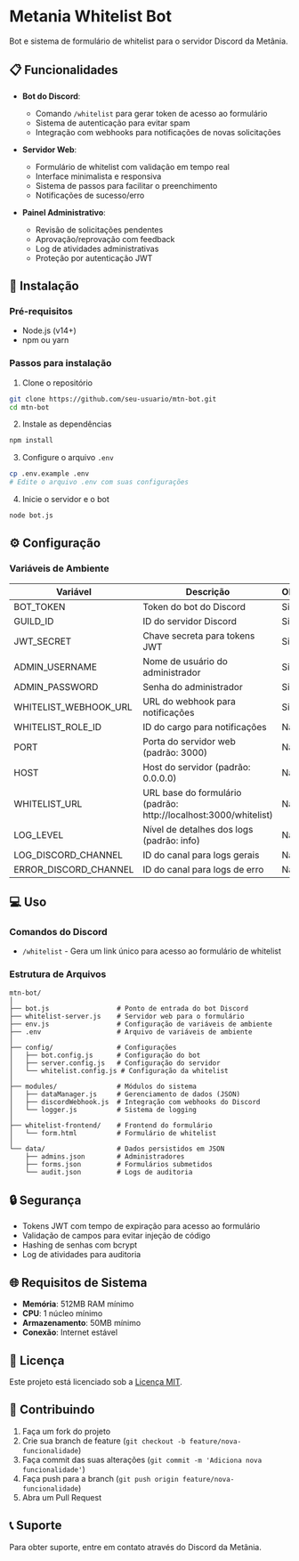 # Metania Whitelist Bot

Bot e sistema de formulário de whitelist para o servidor Discord da Metânia.

## 📋 Funcionalidades

- **Bot do Discord**:
  - Comando `/whitelist` para gerar token de acesso ao formulário
  - Sistema de autenticação para evitar spam
  - Integração com webhooks para notificações de novas solicitações

- **Servidor Web**:
  - Formulário de whitelist com validação em tempo real
  - Interface minimalista e responsiva
  - Sistema de passos para facilitar o preenchimento
  - Notificações de sucesso/erro

- **Painel Administrativo**:
  - Revisão de solicitações pendentes
  - Aprovação/reprovação com feedback
  - Log de atividades administrativas
  - Proteção por autenticação JWT

## 🔧 Instalação

### Pré-requisitos
- Node.js (v14+)
- npm ou yarn

### Passos para instalação

1. Clone o repositório
```bash
git clone https://github.com/seu-usuario/mtn-bot.git
cd mtn-bot
```

2. Instale as dependências
```bash
npm install
```

3. Configure o arquivo `.env`
```bash
cp .env.example .env
# Edite o arquivo .env com suas configurações
```

4. Inicie o servidor e o bot
```bash
node bot.js
```

## ⚙️ Configuração

### Variáveis de Ambiente

| Variável | Descrição | Obrigatória |
|----------|-----------|-------------|
| BOT_TOKEN | Token do bot do Discord | Sim |
| GUILD_ID | ID do servidor Discord | Sim |
| JWT_SECRET | Chave secreta para tokens JWT | Sim |
| ADMIN_USERNAME | Nome de usuário do administrador | Sim |
| ADMIN_PASSWORD | Senha do administrador | Sim |
| WHITELIST_WEBHOOK_URL | URL do webhook para notificações | Sim |
| WHITELIST_ROLE_ID | ID do cargo para notificações | Não |
| PORT | Porta do servidor web (padrão: 3000) | Não |
| HOST | Host do servidor (padrão: 0.0.0.0) | Não |
| WHITELIST_URL | URL base do formulário (padrão: http://localhost:3000/whitelist) | Não |
| LOG_LEVEL | Nível de detalhes dos logs (padrão: info) | Não |
| LOG_DISCORD_CHANNEL | ID do canal para logs gerais | Não |
| ERROR_DISCORD_CHANNEL | ID do canal para logs de erro | Não |

## 💻 Uso

### Comandos do Discord

- `/whitelist` - Gera um link único para acesso ao formulário de whitelist

### Estrutura de Arquivos

```
mtn-bot/
│
├── bot.js                 # Ponto de entrada do bot Discord
├── whitelist-server.js    # Servidor web para o formulário
├── env.js                 # Configuração de variáveis de ambiente
├── .env                   # Arquivo de variáveis de ambiente
│
├── config/                # Configurações
│   ├── bot.config.js      # Configuração do bot
│   ├── server.config.js   # Configuração do servidor
│   └── whitelist.config.js # Configuração da whitelist
│
├── modules/               # Módulos do sistema
│   ├── dataManager.js     # Gerenciamento de dados (JSON)
│   ├── discordWebhook.js  # Integração com webhooks do Discord
│   └── logger.js          # Sistema de logging
│
├── whitelist-frontend/    # Frontend do formulário
│   └── form.html          # Formulário de whitelist
│
└── data/                  # Dados persistidos em JSON
    ├── admins.json        # Administradores
    ├── forms.json         # Formulários submetidos
    └── audit.json         # Logs de auditoria
```

## 🔒 Segurança

- Tokens JWT com tempo de expiração para acesso ao formulário
- Validação de campos para evitar injeção de código
- Hashing de senhas com bcrypt
- Log de atividades para auditoria

## 🌐 Requisitos de Sistema

- **Memória**: 512MB RAM mínimo
- **CPU**: 1 núcleo mínimo
- **Armazenamento**: 50MB mínimo
- **Conexão**: Internet estável

## 📝 Licença

Este projeto está licenciado sob a [Licença MIT](LICENSE).

## 🤝 Contribuindo

1. Faça um fork do projeto
2. Crie sua branch de feature (`git checkout -b feature/nova-funcionalidade`)
3. Faça commit das suas alterações (`git commit -m 'Adiciona nova funcionalidade'`)
4. Faça push para a branch (`git push origin feature/nova-funcionalidade`)
5. Abra um Pull Request

## 📞 Suporte

Para obter suporte, entre em contato através do Discord da Metânia. 